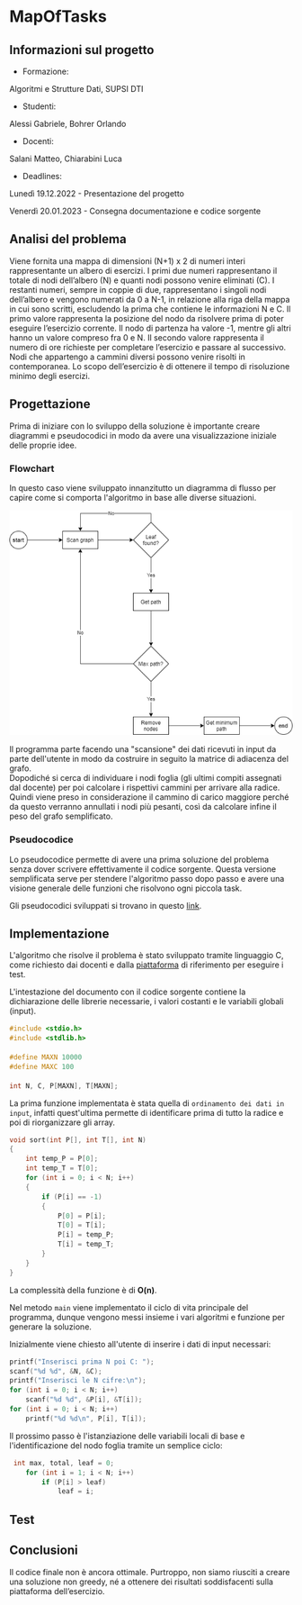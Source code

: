 # MapOfTasks

## Informazioni sul progetto

- Formazione:

Algoritmi e Strutture Dati, SUPSI DTI 

- Studenti:

Alessi Gabriele, Bohrer Orlando

- Docenti:

Salani Matteo, Chiarabini Luca

- Deadlines:

Lunedì 19.12.2022 - Presentazione del progetto

Venerdì 20.01.2023 - Consegna documentazione e codice sorgente

## Analisi del problema

Viene fornita una mappa di dimensioni (N+1) x 2 di numeri interi rappresentante un albero di esercizi.
I primi due numeri rappresentano il totale di nodi dell’albero (N) e quanti nodi possono venire eliminati (C).
I restanti numeri, sempre in coppie di due, rappresentano i singoli nodi dell’albero e vengono numerati da 0 a N-1, in relazione alla riga della mappa in cui sono scritti, escludendo la prima che contiene le informazioni N e C. 
Il primo valore rappresenta la posizione del nodo da risolvere prima di poter eseguire l’esercizio corrente. Il nodo di partenza ha valore -1, mentre gli altri hanno un valore compreso fra 0 e N. Il secondo valore rappresenta il numero di ore richieste per completare l’esercizio e passare al successivo.
Nodi che appartengo a cammini diversi possono venire risolti in contemporanea.
Lo scopo dell’esercizio è di ottenere il tempo di risoluzione minimo degli esercizi.


## Progettazione

Prima di iniziare con lo sviluppo della soluzione è importante creare diagrammi e pseudocodici in modo da avere una visualizzazione iniziale delle proprie idee.

### Flowchart

In questo caso viene sviluppato innanzitutto un diagramma di flusso per capire come si comporta l'algoritmo in base alle diverse situazioni.

<p align="center"><img src="Progettazione/flowchart.png" alt="flowchart"/></p>

Il programma parte facendo una "scansione" dei dati ricevuti in input da parte dell'utente in modo da costruire in seguito la matrice di adiacenza del grafo.
\
Dopodiché si cerca di individuare i nodi foglia (gli ultimi compiti assegnati dal docente) per poi calcolare i rispettivi cammini per arrivare alla radice.
\
Quindi viene preso in considerazione il cammino di carico maggiore perché da questo verranno annullati i nodi più pesanti, così da calcolare infine il peso del grafo semplificato.

### Pseudocodice

Lo pseudocodice permette di avere una prima soluzione del problema senza dover scrivere effettivamente il codice sorgente. Questa versione semplificata serve per stendere l'algoritmo passo dopo passo e avere una visione generale delle funzioni che risolvono ogni piccola task.

Gli pseudocodici sviluppati si trovano in questo [link](Progettazione/pseudo.md).

## Implementazione

L'algoritmo che risolve il problema è stato sviluppato tramite linguaggio C, come richiesto dai docenti e dalla [piattaforma](https://training.olinfo.it) di riferimento per eseguire i test.

L'intestazione del documento con il codice sorgente contiene la dichiarazione delle librerie necessarie, i valori costanti e le variabili globali (input).

```c
#include <stdio.h>
#include <stdlib.h>

#define MAXN 10000
#define MAXC 100

int N, C, P[MAXN], T[MAXN];
```

La prima funzione implementata è stata quella di `ordinamento dei dati in input`, infatti quest'ultima permette di identificare prima di tutto la radice e poi di riorganizzare gli array.

```c
void sort(int P[], int T[], int N)
{
    int temp_P = P[0];
    int temp_T = T[0];
    for (int i = 0; i < N; i++)
    {
        if (P[i] == -1)
        {
            P[0] = P[i];
            T[0] = T[i];
            P[i] = temp_P;
            T[i] = temp_T;
        }
    }
}
```

La complessità della funzione è di **O(n)**.

Nel metodo `main` viene implementato il ciclo di vita principale del programma, dunque vengono messi insieme i vari algoritmi e funzione per generare la soluzione.

Inizialmente viene chiesto all'utente di inserire i dati di input necessari:

```c
printf("Inserisci prima N poi C: ");
scanf("%d %d", &N, &C);
printf("Inserisci le N cifre:\n");
for (int i = 0; i < N; i++)
    scanf("%d %d", &P[i], &T[i]);
for (int i = 0; i < N; i++)
    printf("%d %d\n", P[i], T[i]);
```

Il prossimo passo è l'istanziazione delle variabili locali di base e l'identificazione del nodo foglia tramite un semplice ciclo:

```c
 int max, total, leaf = 0;
    for (int i = 1; i < N; i++)
        if (P[i] > leaf)
            leaf = i;
```



## Test

## Conclusioni

Il codice finale non è ancora ottimale. Purtroppo, non siamo riusciti a creare una soluzione non greedy, né a ottenere dei risultati soddisfacenti sulla piattaforma dell’esercizio.